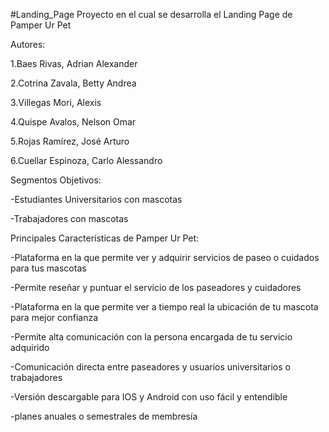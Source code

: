 #Landing_Page
Proyecto en el cual se desarrolla el Landing Page de Pamper Ur Pet

Autores:

1.Baes Rivas, Adrian Alexander

2.Cotrina Zavala, Betty Andrea

3.Villegas Mori, Alexis

4.Quispe Avalos, Nelson Omar	

5.Rojas Ramírez, José Arturo

6.Cuellar Espinoza, Carlo Alessandro


Segmentos Objetivos:

-Estudiantes Universitarios con mascotas

-Trabajadores con mascotas


Principales Características de Pamper Ur Pet:

-Plataforma en la que permite ver y adquirir servicios de paseo o cuidados para tus mascotas

-Permite reseñar y puntuar el servicio de los paseadores y cuidadores

-Plataforma en la que permite ver a tiempo real la ubicación de tu mascota para mejor confianza

-Permite alta comunicación con la persona encargada de tu servicio adquirido 

-Comunicación directa entre paseadores y usuarios universitarios o trabajadores

-Versión descargable para IOS y Android con uso fácil y entendible

-planes anuales o semestrales de membresía
